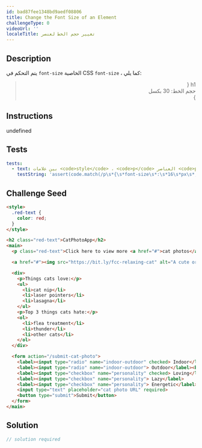 ```yaml
---
id: bad87fee1348bd9aedf08806
title: Change the Font Size of an Element
challengeType: 0
videoUrl: ''
localeTitle: تغيير حجم الخط لعنصر
---
```


## Description
<section id="description"> يتم التحكم في <code>font-size</code> الخاصية CSS <code>font-size</code> ، كما يلي: <blockquote style=";text-align:right;direction:rtl"> h1 { <br> حجم الخط: 30 بكسل <br> } </blockquote></section>

## Instructions
undefined

## Tests
<section id='tests'>

```yml
tests:
  - text: بين علامات <code>style</code> ، <code>p</code> العناصر <code>p</code> <code>font-size</code> <code>16px</code> . يجب أن يكون حجم المتصفح ونص التكبير بنسبة 100٪.
    testString: 'assert(code.match(/p\s*{\s*font-size\s*:\s*16\s*px\s*;\s*}/i), "Between the <code>style</code> tags, give the <code>p</code> elements <code>font-size</code> of <code>16px</code>. Browser and Text zoom should be at 100%.");'

```

</section>

## Challenge Seed
<section id='challengeSeed'>

<div id='html-seed'>

```html
<style>
  .red-text {
    color: red;
  }
</style>

<h2 class="red-text">CatPhotoApp</h2>
<main>
  <p class="red-text">Click here to view more <a href="#">cat photos</a>.</p>

  <a href="#"><img src="https://bit.ly/fcc-relaxing-cat" alt="A cute orange cat lying on its back."></a>

  <div>
    <p>Things cats love:</p>
    <ul>
      <li>cat nip</li>
      <li>laser pointers</li>
      <li>lasagna</li>
    </ul>
    <p>Top 3 things cats hate:</p>
    <ol>
      <li>flea treatment</li>
      <li>thunder</li>
      <li>other cats</li>
    </ol>
  </div>

  <form action="/submit-cat-photo">
    <label><input type="radio" name="indoor-outdoor" checked> Indoor</label>
    <label><input type="radio" name="indoor-outdoor"> Outdoor</label><br>
    <label><input type="checkbox" name="personality" checked> Loving</label>
    <label><input type="checkbox" name="personality"> Lazy</label>
    <label><input type="checkbox" name="personality"> Energetic</label><br>
    <input type="text" placeholder="cat photo URL" required>
    <button type="submit">Submit</button>
  </form>
</main>

```

</div>



</section>

## Solution
<section id='solution'>

```js
// solution required
```
</section>
